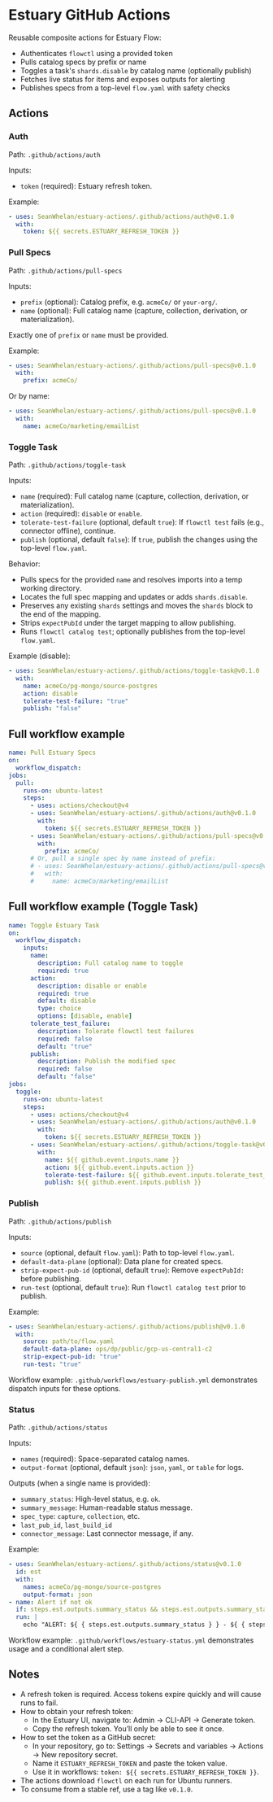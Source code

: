 # Estuary GitHub Actions

Reusable composite actions for Estuary Flow:

- Authenticates `flowctl` using a provided token
- Pulls catalog specs by prefix or name
- Toggles a task's `shards.disable` by catalog name (optionally publish)
- Fetches live status for items and exposes outputs for alerting
- Publishes specs from a top-level `flow.yaml` with safety checks

## Actions

### Auth

Path: `.github/actions/auth`

Inputs:

- `token` (required): Estuary refresh token.

Example:

```yaml
- uses: SeanWhelan/estuary-actions/.github/actions/auth@v0.1.0
  with:
    token: ${{ secrets.ESTUARY_REFRESH_TOKEN }}
```

### Pull Specs

Path: `.github/actions/pull-specs`

Inputs:

- `prefix` (optional): Catalog prefix, e.g. `acmeCo/` or `your-org/`.
- `name` (optional): Full catalog name (capture, collection, derivation, or materialization).

Exactly one of `prefix` or `name` must be provided.

Example:

```yaml
- uses: SeanWhelan/estuary-actions/.github/actions/pull-specs@v0.1.0
  with:
    prefix: acmeCo/
```

Or by name:

```yaml
- uses: SeanWhelan/estuary-actions/.github/actions/pull-specs@v0.1.0
  with:
    name: acmeCo/marketing/emailList
```

### Toggle Task

Path: `.github/actions/toggle-task`

Inputs:

- `name` (required): Full catalog name (capture, collection, derivation, or materialization).
- `action` (required): `disable` or `enable`.
- `tolerate-test-failure` (optional, default `true`): If `flowctl test` fails (e.g., connector offline), continue.
- `publish` (optional, default `false`): If `true`, publish the changes using the top-level `flow.yaml`.

Behavior:

- Pulls specs for the provided `name` and resolves imports into a temp working directory.
- Locates the full spec mapping and updates or adds `shards.disable`.
- Preserves any existing `shards` settings and moves the `shards` block to the end of the mapping.
- Strips `expectPubId` under the target mapping to allow publishing.
- Runs `flowctl catalog test`; optionally publishes from the top-level `flow.yaml`.

Example (disable):

```yaml
- uses: SeanWhelan/estuary-actions/.github/actions/toggle-task@v0.1.0
  with:
    name: acmeCo/pg-mongo/source-postgres
    action: disable
    tolerate-test-failure: "true"
    publish: "false"
```

## Full workflow example

```yaml
name: Pull Estuary Specs
on:
  workflow_dispatch:
jobs:
  pull:
    runs-on: ubuntu-latest
    steps:
      - uses: actions/checkout@v4
      - uses: SeanWhelan/estuary-actions/.github/actions/auth@v0.1.0
        with:
          token: ${{ secrets.ESTUARY_REFRESH_TOKEN }}
      - uses: SeanWhelan/estuary-actions/.github/actions/pull-specs@v0.1.0
        with:
          prefix: acmeCo/
      # Or, pull a single spec by name instead of prefix:
      # - uses: SeanWhelan/estuary-actions/.github/actions/pull-specs@v0.1.0
      #   with:
      #     name: acmeCo/marketing/emailList
```

## Full workflow example (Toggle Task)

```yaml
name: Toggle Estuary Task
on:
  workflow_dispatch:
    inputs:
      name:
        description: Full catalog name to toggle
        required: true
      action:
        description: disable or enable
        required: true
        default: disable
        type: choice
        options: [disable, enable]
      tolerate_test_failure:
        description: Tolerate flowctl test failures
        required: false
        default: "true"
      publish:
        description: Publish the modified spec
        required: false
        default: "false"
jobs:
  toggle:
    runs-on: ubuntu-latest
    steps:
      - uses: actions/checkout@v4
      - uses: SeanWhelan/estuary-actions/.github/actions/auth@v0.1.0
        with:
          token: ${{ secrets.ESTUARY_REFRESH_TOKEN }}
      - uses: SeanWhelan/estuary-actions/.github/actions/toggle-task@v0.1.0
        with:
          name: ${{ github.event.inputs.name }}
          action: ${{ github.event.inputs.action }}
          tolerate-test-failure: ${{ github.event.inputs.tolerate_test_failure }}
          publish: ${{ github.event.inputs.publish }}
```

### Publish

Path: `.github/actions/publish`

Inputs:

- `source` (optional, default `flow.yaml`): Path to top-level `flow.yaml`.
- `default-data-plane` (optional): Data plane for created specs.
- `strip-expect-pub-id` (optional, default `true`): Remove `expectPubId:` before publishing.
- `run-test` (optional, default `true`): Run `flowctl catalog test` prior to publish.

Example:

```yaml
- uses: SeanWhelan/estuary-actions/.github/actions/publish@v0.1.0
  with:
    source: path/to/flow.yaml
    default-data-plane: ops/dp/public/gcp-us-central1-c2
    strip-expect-pub-id: "true"
    run-test: "true"
```

Workflow example: `.github/workflows/estuary-publish.yml` demonstrates dispatch inputs for these options.

### Status

Path: `.github/actions/status`

Inputs:

- `names` (required): Space-separated catalog names.
- `output-format` (optional, default `json`): `json`, `yaml`, or `table` for logs.

Outputs (when a single name is provided):

- `summary_status`: High-level status, e.g. `ok`.
- `summary_message`: Human-readable status message.
- `spec_type`: `capture`, `collection`, etc.
- `last_pub_id`, `last_build_id`
- `connector_message`: Last connector message, if any.

Example:

```yaml
- uses: SeanWhelan/estuary-actions/.github/actions/status@v0.1.0
  id: est
  with:
    names: acmeCo/pg-mongo/source-postgres
    output-format: json
- name: Alert if not ok
  if: steps.est.outputs.summary_status && steps.est.outputs.summary_status != 'ok'
  run: |
    echo "ALERT: ${ { steps.est.outputs.summary_status } } - ${ { steps.est.outputs.summary_message } }"
```

Workflow example: `.github/workflows/estuary-status.yml` demonstrates usage and a conditional alert step.

## Notes

- A refresh token is required. Access tokens expire quickly and will cause runs to fail.
- How to obtain your refresh token:
  - In the Estuary UI, navigate to: Admin → CLI-API → Generate token.
  - Copy the refresh token. You’ll only be able to see it once.
- How to set the token as a GitHub secret:
  - In your repository, go to: Settings → Secrets and variables → Actions → New repository secret.
  - Name it `ESTUARY_REFRESH_TOKEN` and paste the token value.
  - Use it in workflows: `token: ${{ secrets.ESTUARY_REFRESH_TOKEN }}`.
- The actions download `flowctl` on each run for Ubuntu runners.
- To consume from a stable ref, use a tag like `v0.1.0`.
